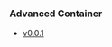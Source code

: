 ### Advanced Container

- [v0.0.1](https://dimz-project.my.id/mc-mods/advanced-container/BoKUZno6BAA=001/Advanced_Container_0.0.1.mcpack)
